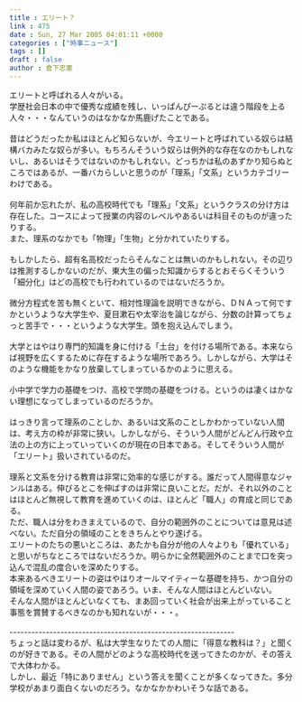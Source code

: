 ```yaml
---
title : エリート？
link : 475
date : Sun, 27 Mar 2005 04:01:11 +0000
categories : ["時事ニュース"]
tags : []
draft : false
author : 倉下忠憲
---
```


エリートと呼ばれる人々がいる。<BR>学歴社会日本の中で優秀な成績を残し、いっぱんぴーぷるとは違う階段を上る人々・・・なんていうのはなかなか馬鹿げたことである。<BR><BR>昔はどうだったか私はほとんど知らないが、今エリートと呼ばれている奴らは結構バカみたな奴らが多い。もちろんそういう奴らは例外的な存在なのかもしれないし、あるいはそうではないのかもしれない。どっちかは私のあずかり知らぬところではあるが、一番バカらしいと思うのが「理系」「文系」というカテゴリーわけである。<BR><BR>何年前か忘れたが、私の高校時代でも「理系」「文系」というクラスの分け方は存在した。コースによって授業の内容のレベルやあるいは科目そのものが違ったりする。<BR>また、理系のなかでも「物理」「生物」と分かれていたりする。<BR><BR>もしかしたら、超有名高校だったらそんなことは無いのかもしれない。その辺りは推測するしかないのだが、東大生の偏った知識からするとおそらくそういう「細分化」はどの高校でも行われているのではないだろうか。<BR><BR>微分方程式を苦も無くといて、相対性理論を説明できながら、ＤＮＡって何ですかというような大学生や、夏目漱石や太宰治を論じながら、分数の計算ってちょっと苦手で・・・というような大学生。頭を抱え込んでしまう。<BR><BR>大学とはやはり専門的知識を身に付ける「土台」を付ける場所である。本来ならば視野を広くするために存在するような場所であろう。しかしながら、大学はそのような機能をかなり放棄してしまっているかのように思える。<BR><BR>小中学で学力の基礎をつけ、高校で学問の基礎をつける。というのは凄くはかない理想になってしまっているのだろうか。<BR><BR>はっきり言って理系のことしか、あるいは文系のことしかわかっていない人間は、考え方の枠が非常に狭い。しかしながら、そういう人間がどんどん行政や立法の上の方に上っていっていくのが現在の日本である。そしてそういう人間が「エリート」扱いされているのだ。<BR><BR>理系と文系を分ける教育は非常に効率的な感じがする。誰だって人間得意なジャンルはある。伸びるとこを伸ばすのは非常に良いことだ。だが、それ以外のことはほとんど無視して教育を進めていくのは、ほとんど「職人」の育成と同じである。<BR>ただ、職人は分をわきまえているので、自分の範囲外のことについては意見は述べない。ただ自分の領域のことをきちんとやり遂げる。<BR>エリートのたちの悪いところは、あたかも自分が他の人々よりも「優れている」と思いがちなところではないだろうか。明らかに全然範囲外のことまで口を突っ込んで混乱の度合いを深めたりする。<BR>本来あるべきエリートの姿はやはりオールマイティーな基礎を持ち、かつ自分の領域を深めていく人間の姿であろう。いま、そんな人間はほとんどいない。<BR>そんな人間がほとんどいなくても、まあ回っていく社会が出来上がっていること事態を賞賛するべきなのかも知れないが・・・。<BR><BR>--------------------------------------------------------------<BR>ちょっと話は変わるが、私は大学生なりたての人間に「得意な教科は？」と聞くのが好きである。その人間がどのような高校時代を送ってきたのかが、その答えで大体わかる。<BR>しかし、最近「特にありません」という答えを聞くことが多くなってきた。多分学校があまり面白くないのだろう。なかなかかわいそうな話である。<br><br>
